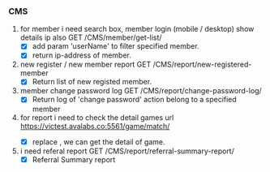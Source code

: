 ### CMS

1. for member i need search box,  member login (mobile / desktop) show details ip also
  GET /CMS/member/get-list/
    - [x] add param 'userName' to filter specified member.
    - [x] return ip-address of member.
  
2. new register / new member report 
  GET /CMS/report/new-registered-member
    - [x] Return list of new registed member.
  
3. member change password log
  GET /CMS/report/change-password-log/
    - [x] Return log of 'change password' action belong to a specified member
    
4. for report i need to check the detail games
  url https://victest.avalabs.co:5561/game/match/<match-id>
    - [x] replace <match-id>, we can get the detail of game.

5. i need referal report
  GET /CMS/report/referral-summary-report/
    - [x] Referral Summary report
